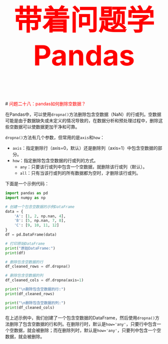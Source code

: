 



<p style="font-size: 90px;font-weight: bold;text-align: center;color: red;">带着问题学Pandas</p>
# <font color='red'>问题二十八：pandas如何删除空数据？</font>

在Pandas中，可以使用`dropna()`方法删除包含空数据（NaN）的行或列。空数据可能是由于数据缺失或未定义的情况导致的，在数据分析和预处理过程中，删除这些空数据可以使数据更加干净和可靠。

`dropna()`方法有几个参数，但常用的是`axis`和`how`：

- `axis`：指定删除行（axis=0，默认）还是删除列（axis=1）中包含空数据的部分。
- `how`：指定删除包含空数据的行或列的方式。
  - `any`：只要该行或列中包含一个空数据，就删除该行或列（默认）。
  - `all`：只有当该行或列的所有数据都为空时，才删除该行或列。

下面是一个示例代码：

```python
import pandas as pd
import numpy as np

# 创建一个包含空数据的示例DataFrame
data = {
    'A': [1, 2, np.nan, 4],
    'B': [5, np.nan, 7, 8],
    'C': [9, 10, 11, 12]
}
df = pd.DataFrame(data)

# 打印原始DataFrame
print("原始DataFrame:")
print(df)

# 删除包含空数据的行
df_cleaned_rows = df.dropna()

# 删除包含空数据的列
df_cleaned_cols = df.dropna(axis=1)

print("\n删除包含空数据的行:")
print(df_cleaned_rows)

print("\n删除包含空数据的列:")
print(df_cleaned_cols)
```

在上述示例中，我们创建了一个包含空数据的DataFrame，然后使用`dropna()`方法删除了包含空数据的行和列。在删除行时，默认是`how='any'`，只要行中包含一个空数据，就会被删除；而在删除列时，默认是`how='any'`，只要列中包含一个空数据，就会被删除。